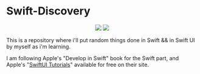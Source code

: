 # Swift-Discovery

<p align="center">
  <img src="https://i.imgur.com/Ua7LdJr.png">
  <img src="https://i.imgur.com/T8AnfnB.png">
</p>

This is a repository where i'll put random things done in Swift && in Swift UI by myself as i'm learning.

I am following Apple's "Develop in Swift" book for the Swift part, and Apple's "[SwiftUI Tutorials](https://developer.apple.com/tutorials/swiftui)" available for free on their site.
